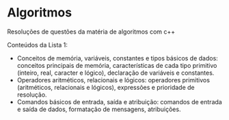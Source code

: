 # Algoritmos

Resoluções de questões da matéria de algoritmos com c++

Conteúdos da Lista 1: 

- Conceitos de memória, variáveis, constantes e tipos básicos de dados: conceitos principais de memória, 
características de cada tipo primitivo (inteiro, real, caracter e lógico), declaração de variáveis e constantes. 
- Operadores aritméticos, relacionais e lógicos: operadores primitivos (aritméticos, relacionais e lógicos), 
expressões e prioridade de resolução. 
- Comandos básicos de entrada, saída e atribuição: comandos de entrada e saída de dados, formatação de 
mensagens, atribuições. 
